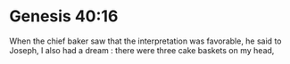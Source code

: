 # Genesis 40:16

When the chief baker saw that the interpretation was favorable, he said to Joseph, I also had a dream : there were three cake baskets on my head,
